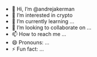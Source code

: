 - 👋 Hi, I’m @andrejakerman
- 👀 I’m interested in crypto
- 🌱 I’m currently learning ...
- 💞️ I’m looking to collaborate on ...
- 📫 How to reach me ...
- 😄 Pronouns: ...
- ⚡ Fun fact: ...

<!---
andrejakerman/andrejakerman is a ✨ special ✨ repository because its `README.md` (this file) appears on your GitHub profile.
You can click the Preview link to take a look at your changes.
--->
